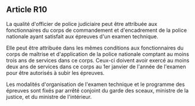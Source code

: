 Article R10
----
La qualité d'officier de police judiciaire peut être attribuée aux
fonctionnaires du corps de commandement et d'encadrement de la police nationale
ayant satisfait aux épreuves d'un examen technique.

Elle peut être attribuée dans les mêmes conditions aux fonctionnaires du corps
de maîtrise et d'application de la police nationale comptant au moins trois ans
de services dans ce corps. Ceux-ci doivent avoir exercé au moins deux ans de
services dans ce corps au 1er janvier de l'année de l'examen pour être autorisés
à subir les épreuves.

Les modalités d'organisation de l'examen technique et le programme des épreuves
sont fixés par arrêté conjoint du garde des sceaux, ministre de la justice, et
du ministre de l'intérieur.
